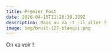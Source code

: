 ```yaml
---
title: Premier Post
date: 2020-04-15T11:20:39.129Z
description: Mais ou va -t -il aller ?
image: img/bruit-127-blanqui.png
---
```

On va voir !